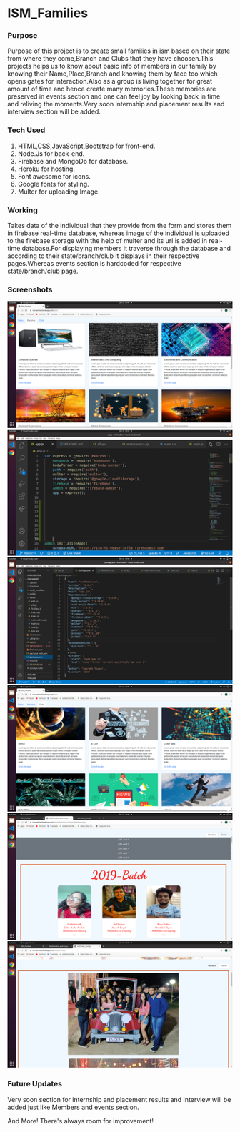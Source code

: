 # ISM_Families

### Purpose
Purpose of this project is to create small families in ism based on their state from where they come,Branch and Clubs that they have choosen.This projects helps us to know about basic info of members in our family by knowing their Name,Place,Branch and knowing them by face too which opens gates for interaction.Also as a group is living together for great amount of time and hence create many memories.These memories are preserved in events section and one can feel joy by looking back in time and reliving the moments.Very soon internship and placement results and interview section will be added.

### Tech Used
1. HTML,CSS,JavaScript,Bootstrap for front-end.
2. Node.Js for back-end.
6. Firebase and MongoDb for database.
7. Heroku for hosting.
3. Font awesome for icons.
4. Google fonts for styling.
5. Multer for uploading Image.

### Working
Takes data of the individual that they provide from the form and stores them in firebase real-time database, whereas image of the individual is uploaded to the firebase storage with the help of multer and its url is added in real-time database.For displaying members it traverse through the database and according to their state/branch/club it displays in their respective pages.Whereas events section is hardcoded for respective state/branch/club page.

### Screenshots
![Branches](https://github.com/thesdtiwari/ISM_Family/blob/master/public/Branches.png)
![code_1](https://github.com/thesdtiwari/ISM_Family/blob/master/public/code_1.png)
![code_2](https://github.com/thesdtiwari/ISM_Family/blob/master/public/code_2.png)
![Clubs](https://github.com/thesdtiwari/ISM_Family/blob/master/public/Clubs.png)
![Members](https://github.com/thesdtiwari/ISM_Family/blob/master/public/Members.png)
![Events](https://github.com/thesdtiwari/ISM_Family/blob/master/public/Events.png)


### Future Updates
Very soon section for internship and placement results and Interview will be added just like Members and events section.

And More! There's always room for improvement!
